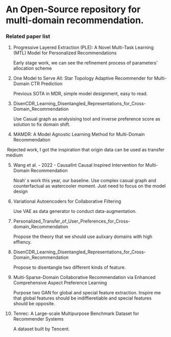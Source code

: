 # **An Open-Source repository for multi-domain recommendation.**

### Related paper list

1. Progressive Layered Extraction (PLE): A Novel Multi-Task Learning (MTL) Model for Personalized Recommendations

   Early stage work, we can see the refinement process of parameters' allocation  scheme

2. One Model to Serve All: Star Topology Adaptive Recommender for Multi-Domain CTR Prediction

   Previous SOTA in MDR, simple model designment, easy to read.

3. DisenCDR_Learning_Disentangled_Representations_for_Cross-Domain_Recommendation

   Use Casual graph as analysising tool and inverse preference score as solution to fix domain shift.

4. MAMDR: A Model Agnostic Learning Method for Multi-Domain Recommendation

​		Rejected work, I got the inspiration that origin data can be used as transfer medium

5. Wang et al. - 2022 - CausalInt Causal Inspired Intervention for Multi-Domain Recommendation

   Noah‘  s work this year, our baseline. Use complex casual graph and counterfactual as watercooler 	moment. Just need to focus on the model design

6. Variational Autoencoders for Collaborative Filtering

   Use VAE as data generator to conduct data-augmentation.

7. Personalized_Transfer_of_User_Preferences_for_Cross-domain_Recommendation

   Propose the theory that we should use aulixary domains with high effiency.

8. DisenCDR_Learning_Disentangled_Representations_for_Cross-Domain_Recommendation

   Propose to disentangle two different kinds of feature. 

9. Multi-Sparse-Domain Collaborative Recommendation via Enhanced Comprehensive Aspect Preference Learning

   Purpose two GAN for global and special feature extraction. Inspire me that global features should be indiffieretiable and special features should be opposite.

10. Tenrec: A Large-scale Multipurpose Benchmark Dataset for Recommender Systems

    A dataset built by Tencent.

